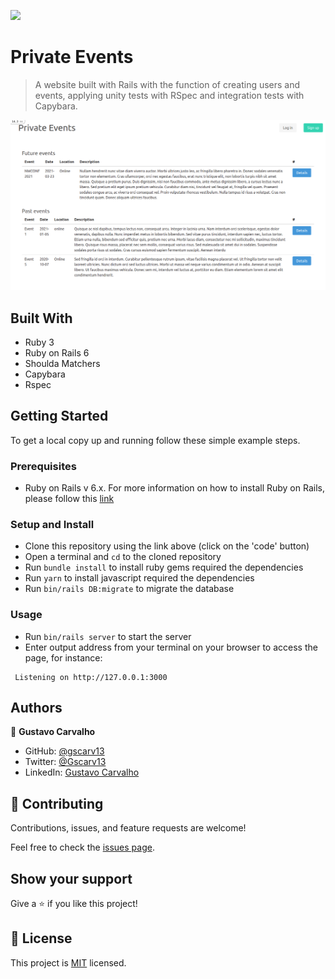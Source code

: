 ![](https://img.shields.io/badge/Microverse-blueviolet)

# Private Events

> A website built with Rails with the function of creating users and events, applying unity tests with RSpec and integration tests with Capybara.

![](assets/index.png)

## Built With

- Ruby 3
- Ruby on Rails 6
- Shoulda Matchers
- Capybara
- Rspec


## Getting Started

To get a local copy up and running follow these simple example steps.

### Prerequisites

- Ruby on Rails v 6.x. For more information on how to install Ruby on Rails, please follow this [link](https://guides.rubyonrails.org/getting_started.html)

### Setup and Install

- Clone this repository using the link above (click on the 'code' button)
- Open a terminal and `cd` to the cloned repository
- Run `bundle install` to install ruby gems required the dependencies
- Run `yarn` to install javascript required the dependencies
- Run `bin/rails DB:migrate` to migrate the database

### Usage

- Run `bin/rails server` to start the server
- Enter output address from your terminal on your browser to access the page, for instance:
```terminal
 Listening on http://127.0.0.1:3000
```


## Authors

👤 **Gustavo Carvalho**

- GitHub: [@gscarv13](https://github.com/gscarv13)
- Twitter: [@Gscarv13](https://twitter.com/Gscarv13)
- LinkedIn: [Gustavo Carvalho](www.linkedin.com/in/gscarv13)

## 🤝 Contributing

Contributions, issues, and feature requests are welcome!

Feel free to check the [issues page](https://github.com/gscarv13/private-events/issues).

## Show your support

Give a ⭐️ if you like this project!

## 📝 License

This project is [MIT](LICENSE) licensed.